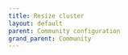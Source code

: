 ```yaml
---
title: Resize cluster
layout: default
parent: Community configuration
grand_parent: Community
---
```

